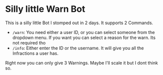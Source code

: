 <h1> Silly little Warn Bot </h1>
This is a silly little Bot I stomped out in 2 days. 
It supports 2 Commands. 

- <code>/warn</code>: You need either a user ID, or you can select someone from the dropdown menu. If you want you can select a reason for the warn. Its not required tho
- <code>/info</code>: Either enter the ID or the username. It will give you all the Infractions a user has.

Right now you can only give 3 Warnings. Maybe I'll scale it but I dont think so. 

